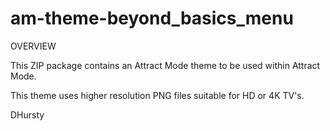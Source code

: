 # am-theme-beyond_basics_menu

OVERVIEW

This ZIP package contains an Attract Mode theme to be used within Attract Mode.

This theme uses higher resolution PNG files suitable for HD or 4K TV's.

DHursty
